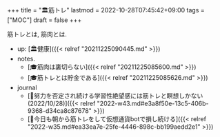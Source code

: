 +++
title = "🏛筋トレ"
lastmod = 2022-10-28T07:45:42+09:00
tags = ["MOC"]
draft = false
+++

筋トレとは, 筋肉とは.

-   up: [🏛健康]({{< relref "20211225090445.md" >}})
-   notes.
    -   [🎓筋肉は裏切らない]({{< relref "20211225085600.md" >}})
    -   [🎓筋トレとは貯金である]({{< relref "20211225085626.md" >}})
-   journal
    -   [💭努力を否定され続ける学習性絶望感には筋トレと瞑想しかない(2022/10/28)]({{< relref "2022-w43.md#e3a8f50e-13c5-406b-9368-d34ca8c87678" >}})
    -   [💭今日も朝から筋トレをして仮想通貨botで損し続ける]({{< relref "2022-w35.md#ea33ea7e-25fe-4446-898c-bb199aedd2e1" >}})
